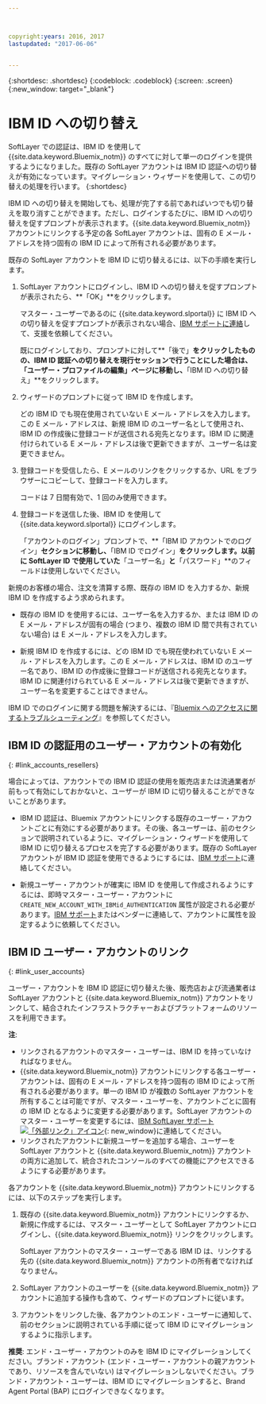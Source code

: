 ```yaml
---



copyright:years: 2016, 2017
lastupdated: "2017-06-06"


---
```


{:shortdesc: .shortdesc}
{:codeblock: .codeblock}
{:screen: .screen}
{:new_window: target="_blank"}

# IBM ID への切り替え
SoftLayer での認証は、IBM ID を使用して {{site.data.keyword.Bluemix_notm}} のすべてに対して単一のログインを提供するようになりました。既存の SoftLayer アカウントは IBM ID 認証への切り替えが有効になっています。マイグレーション・ウィザードを使用して、この切り替えの処理を行います。
{:shortdesc}

IBM ID への切り替えを開始しても、処理が完了する前であればいつでも切り替えを取り消すことができます。ただし、ログインするたびに、IBM ID への切り替えを促すプロンプトが表示されます。{{site.data.keyword.Bluemix_notm}} アカウントにリンクする予定の各 SoftLayer アカウントは、固有の E メール・アドレスを持つ固有の IBM ID によって所有される必要があります。

既存の SoftLayer アカウントを IBM ID に切り替えるには、以下の手順を実行します。
1. SoftLayer アカウントにログインし、IBM ID への切り替えを促すプロンプトが表示されたら、**「OK」**をクリックします。

   マスター・ユーザーであるのに {{site.data.keyword.slportal}} に IBM ID への切り替えを促すプロンプトが表示されない場合、[IBM サポートに連絡](/docs/support/index.html#contacting-support)して、支援を依頼してください。

   既にログインしており、プロンプトに対して**「後で」**をクリックしたものの、IBM ID 認証への切り替えを現行セッションで行うことにした場合は、「ユーザー・プロファイルの編集」ページに移動し、**「IBM ID への切り替え」**をクリックします。

2. ウィザードのプロンプトに従って IBM ID を作成します。

   どの IBM ID でも現在使用されていない E メール・アドレスを入力します。この E メール・アドレスは、新規 IBM ID のユーザー名として使用され、IBM ID の作成後に登録コードが送信される宛先となります。IBM ID に関連付けられている E メール・アドレスは後で更新できますが、ユーザー名は変更できません。

3. 登録コードを受信したら、E メールのリンクをクリックするか、URL をブラウザーにコピーして、登録コードを入力します。

   コードは 7 日間有効で、1 回のみ使用できます。

4. 登録コードを送信した後、IBM ID を使用して {{site.data.keyword.slportal}} にログインします。

   「アカウントのログイン」プロンプトで、**「IBM ID アカウントでのログイン」**セクションに移動し、**「IBM ID でログイン」**をクリックします。以前に SoftLayer ID で使用していた**「ユーザー名」**と**「パスワード」**のフィールドは使用しないでください。

新規のお客様の場合、注文を清算する際、既存の IBM ID を入力するか、新規 IBM ID を作成するよう求められます。
  * 既存の IBM ID を使用するには、ユーザー名を入力するか、または IBM ID の E メール・アドレスが固有の場合 (つまり、複数の IBM ID 間で共有されていない場合) は E メール・アドレスを入力します。

  * 新規 IBM ID を作成するには、どの IBM ID でも現在使われていない E メール・アドレスを入力します。この E メール・アドレスは、IBM ID のユーザー名であり、IBM ID の作成後に登録コードが送信される宛先となります。IBM ID に関連付けられている E メール・アドレスは後で更新できますが、ユーザー名を変更することはできません。

IBM ID でのログインに関する問題を解決するには、『[Bluemix へのアクセスに関するトラブルシューティング](/docs/troubleshoot/ts_accessing.html#accessing)』を参照してください。

## IBM ID の認証用のユーザー・アカウントの有効化
{: #link_accounts_resellers}

場合によっては、アカウントでの IBM ID 認証の使用を販売店または流通業者が前もって有効にしておかないと、ユーザーが IBM ID に切り替えることができないことがあります。

  * IBM ID 認証は、Bluemix アカウントにリンクする既存のユーザー・アカウントごとに有効にする必要があります。その後、各ユーザーは、前のセクションで説明されているように、マイグレーション・ウィザードを使用して IBM ID に切り替えるプロセスを完了する必要があります。既存の SoftLayer アカウントが IBM ID 認証を使用できるようにするには、[IBM サポート](/docs/support/index.html#contacting-support)に連絡してください。

  * 新規ユーザー・アカウントが確実に IBM ID を使用して作成されるようにするには、即時マスター・ユーザー・アカウントに `CREATE_NEW_ACCOUNT_WITH_IBMid_AUTHENTICATION` 属性が設定される必要があります。[IBM サポート](/docs/support/index.html#contacting-support)またはベンダーに連絡して、アカウントに属性を設定するように依頼してください。  

## IBM ID ユーザー・アカウントのリンク
{: #link_user_accounts}

ユーザー・アカウントを IBM ID 認証に切り替えた後、販売店および流通業者は SoftLayer アカウントと {{site.data.keyword.Bluemix_notm}} アカウントをリンクして、結合されたインフラストラクチャーおよびプラットフォームのリソースを利用できます。

**注**:
  * リンクされるアカウントのマスター・ユーザーは、IBM ID を持っていなければなりません。
  * {{site.data.keyword.Bluemix_notm}} アカウントにリンクする各ユーザー・アカウントは、固有の E メール・アドレスを持つ固有の IBM ID によって所有される必要があります。単一の IBM ID が複数の SoftLayer アカウントを所有することは可能ですが、マスター・ユーザーを、アカウントごとに固有の IBM ID となるように変更する必要があります。SoftLayer アカウントのマスター・ユーザーを変更するには、[IBM SoftLayer サポート![「外部リンク」アイコン](../icons/launch-glyph.svg)](https://knowledgelayer.softlayer.com/topic/support){: new_window}に連絡してください。
  * リンクされたアカウントに新規ユーザーを追加する場合、ユーザーを SoftLayer アカウントと {{site.data.keyword.Bluemix_notm}} アカウントの両方に追加して、統合されたコンソールのすべての機能にアクセスできるようにする必要があります。

各アカウントを {{site.data.keyword.Bluemix_notm}} アカウントにリンクするには、以下のステップを実行します。
1. 既存の {{site.data.keyword.Bluemix_notm}} アカウントにリンクするか、新規に作成するには、マスター・ユーザーとして SoftLayer アカウントにログインし、{{site.data.keyword.Bluemix_notm}} リンクをクリックします。

   SoftLayer アカウントのマスター・ユーザーである IBM ID は、リンクする先の {{site.data.keyword.Bluemix_notm}} アカウントの所有者でなければなりません。

2. SoftLayer アカウントのユーザーを {{site.data.keyword.Bluemix_notm}} アカウントに追加する操作も含めて、ウィザードのプロンプトに従います。
3. アカウントをリンクした後、各アカウントのエンド・ユーザーに通知して、前のセクションに説明されている手順に従って IBM ID にマイグレーションするように指示します。

**推奨**: エンド・ユーザー・アカウントのみを IBM ID にマイグレーションしてください。ブランド・アカウント (エンド・ユーザー・アカウントの親アカウントであり、リソースを含んでいない) はマイグレーションしないでください。ブランド・アカウント・ユーザーは、IBM ID にマイグレーションすると、Brand Agent Portal (BAP) にログインできなくなります。  
